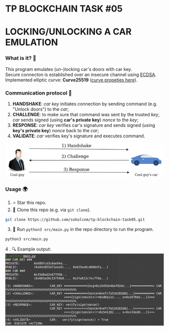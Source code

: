 # TP BLOCKCHAIN TASK #05
# LOCKING/UNLOCKING A CAR EMULATION


### What is it? 👀

This program emulates (un-)locking car's doors with car key.  
Secure connecton is established over an insecure channel using [ECDSA](https://en.wikipedia.org/wiki/Elliptic_Curve_Digital_Signature_Algorithm).   
Implemented elliptic curve: __Curve25519__ ([curve propeties here](https://safecurves.cr.yp.to/field.html)).


### Communication protocol 📜
1) __HANDSHAKE__: _car key_ initiates connection by sending command (e.g. "Unlock doors") to the _car_;
2) __CHALLENGE__: to make sure that command was sent by the trusted _key_, _car_ sends signed (using __car's private key__) _nonce_ to the _key_;
3) __RESPONSE__: _car key_ verifies car's signature and sends signed (using __key's private key__) _nonce_ back to the _car_;
4) __VALIDATE__: _car_ verifies key's signature and executes command.

![protocol](/images/protocol.png)



### Usage 🌍

1. ⭐ Star this repo.
2. 📂 Clone this repo (e.g. via ```git clone```).
```sh
git clone https://github.com/sokolcom/tp-blockchain-task05.git
```
3. 🚀 Run ```python3 src/main.py``` in the repo directory to run the program.
```sh
python3 src/main.py
```
4 . 🔍 Example output:  
![example](/images/example.png)

